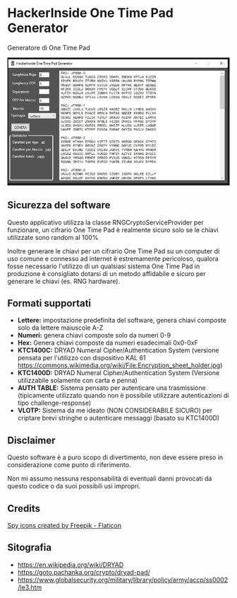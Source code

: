 # HackerInside One Time Pad Generator
Generatore di One Time Pad

![MainScreen](https://github.com/FrancescoValentini/HackerInsideOneTimePadGenerator/blob/master/mainScreen.JPG)
## Sicurezza del software
Questo applicativo utilizza la classe RNGCryptoServiceProvider per funzionare, 
un cifrario One Time Pad è realmente sicuro solo se le chiavi utilizzate sono random al 100%

Inoltre generare le chiavi per un cifrario One Time Pad su un computer di uso comune e connesso ad internet è estremamente pericoloso, qualora fosse necessario l'utilizzo di un qualsiasi sistema One Time Pad in produzione è consigliato dotarsi di un metodo affidabile e sicuro per generare le chiavi (es. RNG hardware).

## Formati supportati
  - **Lettere:** impostazione predefinita del software, genera chiavi composte solo da lettere maiuscole A-Z
  - **Numeri:** genera chiavi composte solo da numeri 0-9
  - **Hex:** Genera chiavi composte da numeri esadecimali 0x0-0xF
  - **KTC1400C:** DRYAD Numeral Cipher/Authentication System (versione pensata per l'utilizzo con dispositivo KAL 61 https://commons.wikimedia.org/wiki/File:Encryption_sheet_holder.jpg)
  - **KTC1400D:** DRYAD Numeral Cipher/Authentication System (Versione utilizzabile solamente con carta e penna)
  - **AUTH TABLE:** Sistema pensato per autenticare una trasmissione (tipicamente utilizzato quando non è possibile utilizzare autenticazioni di tipo challenge-response)
  - **VLOTP:** Sistema da me ideato (NON CONSIDERABILE SICURO) per criptare brevi stringhe o autenticare messaggi (basato su KTC1400D)
  
## Disclaimer
Questo software è a puro scopo di divertimento, non deve essere preso in considerazione come punto di riferimento.

Non mi assumo nessuna responsabilità di eventuali danni provocati da questo codice o da suoi possibili usi impropri.

## Credits
<a href="https://www.flaticon.com/free-icons/spy" title="spy icons">Spy icons created by Freepik - Flaticon</a>

## Sitografia
- https://en.wikipedia.org/wiki/DRYAD
- https://goto.pachanka.org/crypto/dryad-pad/
- https://www.globalsecurity.org/military/library/policy/army/accp/ss0002/le3.htm
